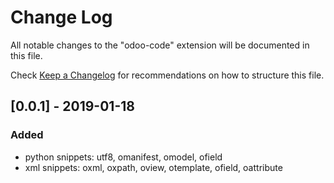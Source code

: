 # Change Log
All notable changes to the "odoo-code" extension will be documented in this file.

Check [Keep a Changelog](http://keepachangelog.com/) for recommendations on how to structure this file.

## [0.0.1] - 2019-01-18
### Added
- python snippets: utf8, omanifest, omodel, ofield
- xml snippets: oxml, oxpath, oview, otemplate, ofield, oattribute
